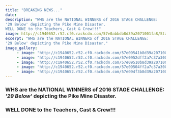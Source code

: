 ```yaml
---
title: "BREAKING NEWS..."
date: 
description: "WHS are the NATIONAL WINNERS of 2016 STAGE CHALLENGE: 
'29 Below' depicting the Pike Mine Disaster.
WELL DONE to the Teachers, Cast & Crew!!!"
image: http://c1940652.r52.cf0.rackcdn.com/57e0abbdb8d39a2071001fa8/Stage-challenge-website-banner.jpg
excerpt: "WHS are the NATIONAL WINNERS of 2016 STAGE CHALLENGE: 
'29 Below' depicting the Pike Mine Disaster."
image_gallery:
     - image: "http://c1940652.r52.cf0.rackcdn.com/57e09541b8d39a2071001f9e/1.jpg"
     - image: "http://c1940652.r52.cf0.rackcdn.com/57e0952dff2a7c37a30003e3/2.jpg"
     - image: "http://c1940652.r52.cf0.rackcdn.com/57e09510b8d39a2071001f9c/3.jpg"
     - image: "http://c1940652.r52.cf0.rackcdn.com/57e09504ff2a7c37a30003e1/4-a.jpg"
     - image: "http://c1940652.r52.cf0.rackcdn.com/57e094f3b8d39a2071001f9a/4-b.jpg"
---
```


<h3><strong>WHS are the NATIONAL WINNERS of 2016 STAGE CHALLENGE: </strong><br /><strong><em>'29 Below'</em> depicting the Pike Mine Disaster.</strong></h3>
<h3><strong>WELL DONE to the Teachers, Cast &amp; Crew!!!</strong></h3>


